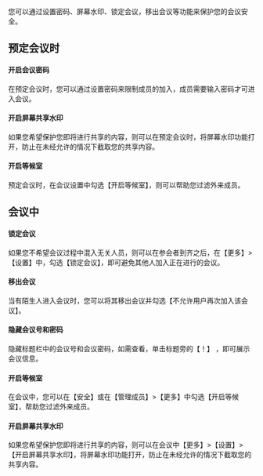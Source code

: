 您可以通过设置密码、屏幕水印、锁定会议，移出会议等功能来保护您的会议安全。
 
##  预定会议时
#### 开启会议密码
在预定会议时，您可以通过设置密码来限制成员的加入，成员需要输入密码才可进入会议。

#### 开启屏幕共享水印
如果您希望保护您即将进行共享的内容，则可以在预定会议时，将屏幕水印功能打开，防止在未经允许的情况下截取您的共享内容。

#### 开启等候室
预定会议时，在会议设置中勾选【开启等候室】，则可以帮助您过滤外来成员。

## 会议中
#### 锁定会议
如果您不希望会议过程中混入无关人员，则可以在参会者到齐之后，在【更多】>【设置】中，勾选【锁定会议】，即可避免其他人加入正在进行的会议。
#### 移出会议
当有陌生人进入会议时，您可以将其移出会议并勾选【不允许用户再次加入该会议】。
#### 隐藏会议号和密码
隐藏标题栏中的会议号和会议密码，如需查看，单击标题旁的【！】 ，即可展示会议信息。
#### 开启等候室
在会议中，您可以在【安全】或在【管理成员】>【更多】中勾选【开启等候室】，帮助您过滤外来成员。
#### 开启屏幕共享水印
如果您希望保护您即将进行共享的内容，则可以在会议中【更多】>【设置】>【开启屏幕共享水印】，将屏幕水印功能打开，防止在未经允许的情况下截取您的共享内容。


